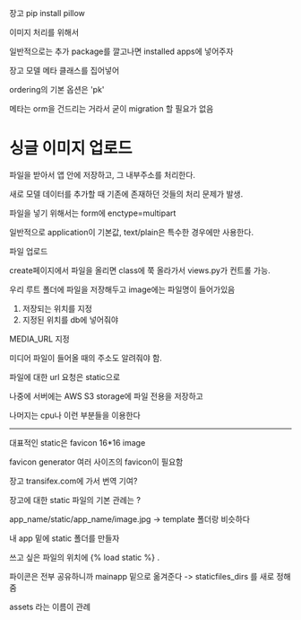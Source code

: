 장고 pip install pillow

이미지 처리를 위해서



일반적으로는 추가 package를 깔고나면 installed apps에 넣어주자



장고 모델 메타 클래스를 집어넣어

ordering의 기본 옵션은 'pk'

메타는 orm을 건드리는 거라서 굳이 migration 할 필요가 없음



# 싱글 이미지 업로드

파일을 받아서 앱 안에 저장하고, 그 내부주소를 처리한다.



새로 모델 데이터를 추가할 때 기존에 존재하던 것들의 처리 문제가 발생.

파일을 넣기 위해서는 form에 enctype=multipart 

일반적으로 application이 기본값,  text/plain은 특수한 경우에만 사용한다.



파일 업로드

create페이지에서 파일을 올리면 class에 쭉 올라가서 views.py가 컨트롤 가능.

우리 루트 폴더에 파일을 저장해두고 image에는 파일명이 들어가있음

1. 저장되는 위치를 지정
2. 지정된 위치를 db에 넣어줘야

MEDIA_URL 지정

미디어 파일이 들어올 때의 주소도 알려줘야 함.

파일에 대한 url 요청은 static으로 



나중에 서버에는 AWS S3 storage에 파일 전용을 저장하고

나머지는 cpu나 이런 부분들을 이용한다



---

대표적인 static은 favicon 16*16 image

favicon generator 여러 사이즈의 favicon이 필요함



장고 transifex.com에 가서 번역 기여?



장고에 대한 static 파일의 기본 관례는 ?

app_name/static/app_name/image.jpg -> template 폴더랑 비슷하다

내 app 밑에 static 폴더를 만들자

쓰고 싶은 파일의 위치에 {% load static %} .

파이콘은 전부 공유하니까 mainapp 밑으로 옮겨준다 -> staticfiles_dirs 를 새로 정해줌

assets 라는 이름이 관례